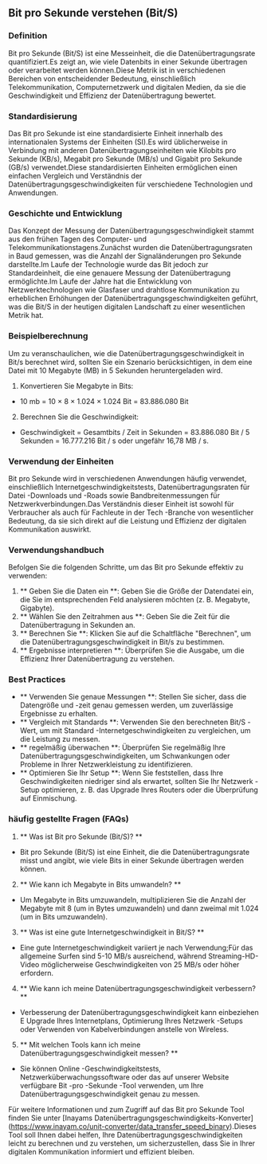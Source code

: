 ## Bit pro Sekunde verstehen (Bit/S)

### Definition
Bit pro Sekunde (Bit/S) ist eine Messeinheit, die die Datenübertragungsrate quantifiziert.Es zeigt an, wie viele Datenbits in einer Sekunde übertragen oder verarbeitet werden können.Diese Metrik ist in verschiedenen Bereichen von entscheidender Bedeutung, einschließlich Telekommunikation, Computernetzwerk und digitalen Medien, da sie die Geschwindigkeit und Effizienz der Datenübertragung bewertet.

### Standardisierung
Das Bit pro Sekunde ist eine standardisierte Einheit innerhalb des internationalen Systems der Einheiten (SI).Es wird üblicherweise in Verbindung mit anderen Datenübertragungseinheiten wie Kilobits pro Sekunde (KB/s), Megabit pro Sekunde (MB/s) und Gigabit pro Sekunde (GB/s) verwendet.Diese standardisierten Einheiten ermöglichen einen einfachen Vergleich und Verständnis der Datenübertragungsgeschwindigkeiten für verschiedene Technologien und Anwendungen.

### Geschichte und Entwicklung
Das Konzept der Messung der Datenübertragungsgeschwindigkeit stammt aus den frühen Tagen des Computer- und Telekommunikationstagens.Zunächst wurden die Datenübertragungsraten in Baud gemessen, was die Anzahl der Signaländerungen pro Sekunde darstellte.Im Laufe der Technologie wurde das Bit jedoch zur Standardeinheit, die eine genauere Messung der Datenübertragung ermöglichte.Im Laufe der Jahre hat die Entwicklung von Netzwerktechnologien wie Glasfaser und drahtlose Kommunikation zu erheblichen Erhöhungen der Datenübertragungsgeschwindigkeiten geführt, was die Bit/S in der heutigen digitalen Landschaft zu einer wesentlichen Metrik hat.

### Beispielberechnung
Um zu veranschaulichen, wie die Datenübertragungsgeschwindigkeit in Bit/s berechnet wird, sollten Sie ein Szenario berücksichtigen, in dem eine Datei mit 10 Megabyte (MB) in 5 Sekunden heruntergeladen wird.

1. Konvertieren Sie Megabyte in Bits:
- 10 mb = 10 × 8 × 1.024 × 1.024 Bit = 83.886.080 Bit
2. Berechnen Sie die Geschwindigkeit:
- Geschwindigkeit = Gesamtbits / Zeit in Sekunden = 83.886.080 Bit / 5 Sekunden = 16.777.216 Bit / s oder ungefähr 16,78 MB / s.

### Verwendung der Einheiten
Bit pro Sekunde wird in verschiedenen Anwendungen häufig verwendet, einschließlich Internetgeschwindigkeitstests, Datenübertragungsraten für Datei -Downloads und -Roads sowie Bandbreitenmessungen für Netzwerkverbindungen.Das Verständnis dieser Einheit ist sowohl für Verbraucher als auch für Fachleute in der Tech -Branche von wesentlicher Bedeutung, da sie sich direkt auf die Leistung und Effizienz der digitalen Kommunikation auswirkt.

### Verwendungshandbuch
Befolgen Sie die folgenden Schritte, um das Bit pro Sekunde effektiv zu verwenden:

1. ** Geben Sie die Daten ein **: Geben Sie die Größe der Datendatei ein, die Sie im entsprechenden Feld analysieren möchten (z. B. Megabyte, Gigabyte).
2. ** Wählen Sie den Zeitrahmen aus **: Geben Sie die Zeit für die Datenübertragung in Sekunden an.
3. ** Berechnen Sie **: Klicken Sie auf die Schaltfläche "Berechnen", um die Datenübertragungsgeschwindigkeit in Bit/s zu bestimmen.
4. ** Ergebnisse interpretieren **: Überprüfen Sie die Ausgabe, um die Effizienz Ihrer Datenübertragung zu verstehen.

### Best Practices
- ** Verwenden Sie genaue Messungen **: Stellen Sie sicher, dass die Datengröße und -zeit genau gemessen werden, um zuverlässige Ergebnisse zu erhalten.
- ** Vergleich mit Standards **: Verwenden Sie den berechneten Bit/S -Wert, um mit Standard -Internetgeschwindigkeiten zu vergleichen, um die Leistung zu messen.
- ** regelmäßig überwachen **: Überprüfen Sie regelmäßig Ihre Datenübertragungsgeschwindigkeiten, um Schwankungen oder Probleme in Ihrer Netzwerkleistung zu identifizieren.
- ** Optimieren Sie Ihr Setup **: Wenn Sie feststellen, dass Ihre Geschwindigkeiten niedriger sind als erwartet, sollten Sie Ihr Netzwerk -Setup optimieren, z. B. das Upgrade Ihres Routers oder die Überprüfung auf Einmischung.

### häufig gestellte Fragen (FAQs)

1. ** Was ist Bit pro Sekunde (Bit/S)? **
- Bit pro Sekunde (Bit/S) ist eine Einheit, die die Datenübertragungsrate misst und angibt, wie viele Bits in einer Sekunde übertragen werden können.

2. ** Wie kann ich Megabyte in Bits umwandeln? **
- Um Megabyte in Bits umzuwandeln, multiplizieren Sie die Anzahl der Megabyte mit 8 (um in Bytes umzuwandeln) und dann zweimal mit 1.024 (um in Bits umzuwandeln).

3. ** Was ist eine gute Internetgeschwindigkeit in Bit/S? **
- Eine gute Internetgeschwindigkeit variiert je nach Verwendung;Für das allgemeine Surfen sind 5-10 MB/s ausreichend, während Streaming-HD-Video möglicherweise Geschwindigkeiten von 25 MB/s oder höher erfordern.

4. ** Wie kann ich meine Datenübertragungsgeschwindigkeit verbessern? **
- Verbesserung der Datenübertragungsgeschwindigkeit kann einbeziehen E Upgrade Ihres Internetplans, Optimierung Ihres Netzwerk -Setups oder Verwenden von Kabelverbindungen anstelle von Wireless.

5. ** Mit welchen Tools kann ich meine Datenübertragungsgeschwindigkeit messen? **
- Sie können Online -Geschwindigkeitstests, Netzwerküberwachungssoftware oder das auf unserer Website verfügbare Bit -pro -Sekunde -Tool verwenden, um Ihre Datenübertragungsgeschwindigkeit genau zu messen.

Für weitere Informationen und zum Zugriff auf das Bit pro Sekunde Tool finden Sie unter [Inayams Datenübertragungsgeschwindigkeits-Konverter] (https://www.inayam.co/unit-converter/data_transfer_speed_binary).Dieses Tool soll Ihnen dabei helfen, Ihre Datenübertragungsgeschwindigkeiten leicht zu berechnen und zu verstehen, um sicherzustellen, dass Sie in Ihrer digitalen Kommunikation informiert und effizient bleiben.